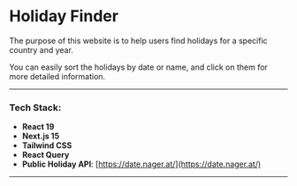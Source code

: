 # Holiday Finder

The purpose of this website is to help users find holidays for a specific country and year.

You can easily sort the holidays by date or name, and click on them for more detailed information.

---

### Tech Stack:

-   **React 19**
-   **Next.js 15**
-   **Tailwind CSS**
-   **React Query**
-   **Public Holiday API**: [https://date.nager.at/](https://date.nager.at/)

---
